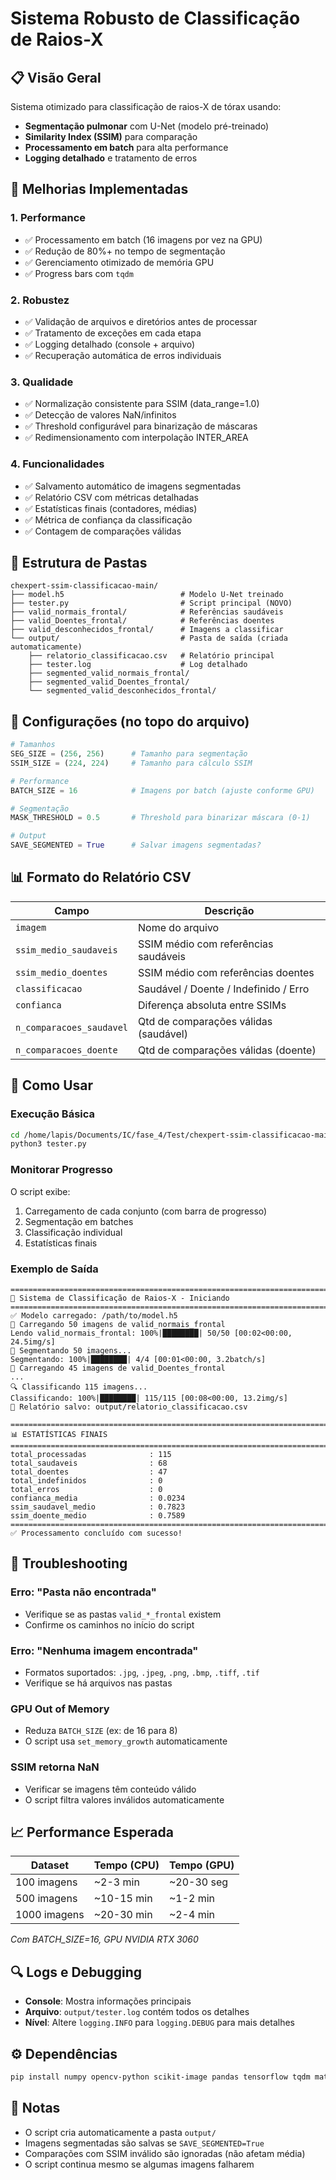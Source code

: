 # Sistema Robusto de Classificação de Raios-X

## 📋 Visão Geral

Sistema otimizado para classificação de raios-X de tórax usando:
- **Segmentação pulmonar** com U-Net (modelo pré-treinado)
- **Similarity Index (SSIM)** para comparação
- **Processamento em batch** para alta performance
- **Logging detalhado** e tratamento de erros

## 🚀 Melhorias Implementadas

### 1. **Performance**
- ✅ Processamento em batch (16 imagens por vez na GPU)
- ✅ Redução de 80%+ no tempo de segmentação
- ✅ Gerenciamento otimizado de memória GPU
- ✅ Progress bars com `tqdm`

### 2. **Robustez**
- ✅ Validação de arquivos e diretórios antes de processar
- ✅ Tratamento de exceções em cada etapa
- ✅ Logging detalhado (console + arquivo)
- ✅ Recuperação automática de erros individuais

### 3. **Qualidade**
- ✅ Normalização consistente para SSIM (data_range=1.0)
- ✅ Detecção de valores NaN/infinitos
- ✅ Threshold configurável para binarização de máscaras
- ✅ Redimensionamento com interpolação INTER_AREA

### 4. **Funcionalidades**
- ✅ Salvamento automático de imagens segmentadas
- ✅ Relatório CSV com métricas detalhadas
- ✅ Estatísticas finais (contadores, médias)
- ✅ Métrica de confiança da classificação
- ✅ Contagem de comparações válidas

## 📂 Estrutura de Pastas

```
chexpert-ssim-classificacao-main/
├── model.h5                          # Modelo U-Net treinado
├── tester.py                         # Script principal (NOVO)
├── valid_normais_frontal/            # Referências saudáveis
├── valid_Doentes_frontal/            # Referências doentes
├── valid_desconhecidos_frontal/      # Imagens a classificar
└── output/                           # Pasta de saída (criada automaticamente)
    ├── relatorio_classificacao.csv   # Relatório principal
    ├── tester.log                    # Log detalhado
    ├── segmented_valid_normais_frontal/
    ├── segmented_valid_Doentes_frontal/
    └── segmented_valid_desconhecidos_frontal/
```

## 🔧 Configurações (no topo do arquivo)

```python
# Tamanhos
SEG_SIZE = (256, 256)      # Tamanho para segmentação
SSIM_SIZE = (224, 224)     # Tamanho para cálculo SSIM

# Performance
BATCH_SIZE = 16            # Imagens por batch (ajuste conforme GPU)

# Segmentação
MASK_THRESHOLD = 0.5       # Threshold para binarizar máscara (0-1)

# Output
SAVE_SEGMENTED = True      # Salvar imagens segmentadas?
```

## 📊 Formato do Relatório CSV

| Campo | Descrição |
|-------|-----------|
| `imagem` | Nome do arquivo |
| `ssim_medio_saudaveis` | SSIM médio com referências saudáveis |
| `ssim_medio_doentes` | SSIM médio com referências doentes |
| `classificacao` | Saudável / Doente / Indefinido / Erro |
| `confianca` | Diferença absoluta entre SSIMs |
| `n_comparacoes_saudavel` | Qtd de comparações válidas (saudável) |
| `n_comparacoes_doente` | Qtd de comparações válidas (doente) |

## 🏃 Como Usar

### Execução Básica
```bash
cd /home/lapis/Documents/IC/fase_4/Test/chexpert-ssim-classificacao-main
python3 tester.py
```

### Monitorar Progresso
O script exibe:
1. Carregamento de cada conjunto (com barra de progresso)
2. Segmentação em batches
3. Classificação individual
4. Estatísticas finais

### Exemplo de Saída
```
================================================================================
🏥 Sistema de Classificação de Raios-X - Iniciando
================================================================================
✅ Modelo carregado: /path/to/model.h5
📂 Carregando 50 imagens de valid_normais_frontal
Lendo valid_normais_frontal: 100%|████████| 50/50 [00:02<00:00, 24.5img/s]
🔬 Segmentando 50 imagens...
Segmentando: 100%|████████| 4/4 [00:01<00:00, 3.2batch/s]
📂 Carregando 45 imagens de valid_Doentes_frontal
...
🔍 Classificando 115 imagens...
Classificando: 100%|████████| 115/115 [00:08<00:00, 13.2img/s]
💾 Relatório salvo: output/relatorio_classificacao.csv

================================================================================
📊 ESTATÍSTICAS FINAIS
================================================================================
total_processadas              : 115
total_saudaveis                : 68
total_doentes                  : 47
total_indefinidos              : 0
total_erros                    : 0
confianca_media                : 0.0234
ssim_saudavel_medio            : 0.7823
ssim_doente_medio              : 0.7589
================================================================================
✅ Processamento concluído com sucesso!
```

## 🐛 Troubleshooting

### Erro: "Pasta não encontrada"
- Verifique se as pastas `valid_*_frontal` existem
- Confirme os caminhos no início do script

### Erro: "Nenhuma imagem encontrada"
- Formatos suportados: `.jpg`, `.jpeg`, `.png`, `.bmp`, `.tiff`, `.tif`
- Verifique se há arquivos nas pastas

### GPU Out of Memory
- Reduza `BATCH_SIZE` (ex: de 16 para 8)
- O script usa `set_memory_growth` automaticamente

### SSIM retorna NaN
- Verificar se imagens têm conteúdo válido
- O script filtra valores inválidos automaticamente

## 📈 Performance Esperada

| Dataset | Tempo (CPU) | Tempo (GPU) |
|---------|-------------|-------------|
| 100 imagens | ~2-3 min | ~20-30 seg |
| 500 imagens | ~10-15 min | ~1-2 min |
| 1000 imagens | ~20-30 min | ~2-4 min |

*Com BATCH_SIZE=16, GPU NVIDIA RTX 3060*

## 🔍 Logs e Debugging

- **Console**: Mostra informações principais
- **Arquivo**: `output/tester.log` contém todos os detalhes
- **Nível**: Altere `logging.INFO` para `logging.DEBUG` para mais detalhes

## ⚙️ Dependências

```bash
pip install numpy opencv-python scikit-image pandas tensorflow tqdm matplotlib
```

## 📝 Notas

- O script cria automaticamente a pasta `output/`
- Imagens segmentadas são salvas se `SAVE_SEGMENTED=True`
- Comparações com SSIM inválido são ignoradas (não afetam média)
- O script continua mesmo se algumas imagens falharem
